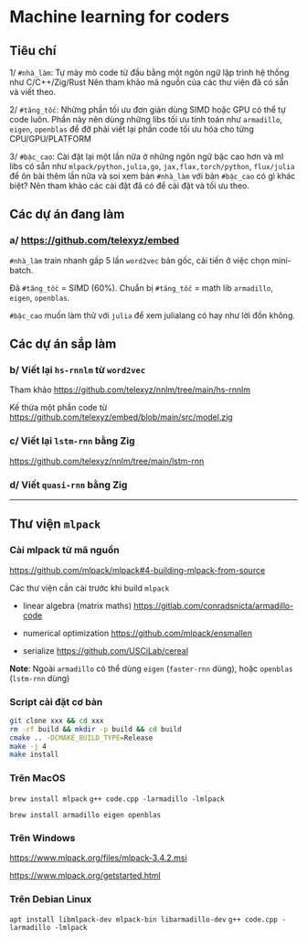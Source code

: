 # Machine learning for coders

## Tiêu chí

1/ `#nhà_làm`: Tự mày mò code từ đầu bằng một ngôn ngữ lập trình hệ thống như C/C++/Zig/Rust
   Nên tham khảo mã nguồn của các thư viện đã có sẵn và viết theo.

2/ `#tăng_tốc`: Những phần tối ưu đơn giản dùng SIMD hoặc GPU có thể tự code luôn.
   Phần này nên dùng những libs tối ưu tính toán như `armadillo`, `eigen`, `openblas` để đỡ phải viết lại phần code tối ưu hóa cho từng CPU/GPU/PLATFORM

3/ `#bậc_cao`: Cài đặt lại một lần nữa ở những ngôn ngữ bậc cao hơn và ml libs có sẵn như `mlpack/python,julia,go`, `jax,flax,torch/python`, `flux/julia` để ôn bài thêm lần nữa và soi xem bản `#nhà_làm` với bản `#bậc_cao` có gì khác biệt?
   Nên tham khảo các cài đặt đã có để cài đặt và tối ưu theo.

## Các dự án đang làm

### a/ https://github.com/telexyz/embed

`#nhà_làm` train nhanh gấp 5 lần `word2vec` bản gốc, cải tiến ở việc chọn mini-batch.

Đã `#tăng_tốc` = SIMD (60%).
Chuẩn bị `#tăng_tốc` = math lib `armadillo`, `eigen`, `openblas`.

`#bậc_cao` muốn làm thử với `julia` để xem julialang có hay như lời đồn không.


## Các dự án sắp làm

### b/ Viết lại `hs-rnnlm` từ `word2vec`

Tham khảo https://github.com/telexyz/nnlm/tree/main/hs-rnnlm

Kế thừa một phần code từ https://github.com/telexyz/embed/blob/main/src/model.zig


### c/ Viết lại `lstm-rnn` bằng Zig
https://github.com/telexyz/nnlm/tree/main/lstm-rnn


### d/ Viết `quasi-rnn` bằng Zig


- - -


## Thư viện `mlpack`

### Cài mlpack từ mã nguồn

https://github.com/mlpack/mlpack#4-building-mlpack-from-source

Các thư viện cần cài trước khi build `mlpack`

* linear algebra (matrix maths)
  https://gitlab.com/conradsnicta/armadillo-code

* numerical optimization
  https://github.com/mlpack/ensmallen

* serialize
  https://github.com/USCiLab/cereal


__Note__: Ngoài `armadillo` có thể dùng `eigen` (`faster-rnn` dùng), hoặc `openblas` (`lstm-rnn` dùng)

### Script cài đặt cơ bản
```sh
git clone xxx && cd xxx
rm -rf build && mkdir -p build && cd build
cmake .. -DCMAKE_BUILD_TYPE=Release
make -j 4
make install
```

### Trên MacOS

`brew install mlpack`
`g++ code.cpp -larmadillo -lmlpack`


`brew install armadillo eigen openblas`

### Trên Windows

https://www.mlpack.org/files/mlpack-3.4.2.msi

https://www.mlpack.org/getstarted.html

### Trên Debian Linux

`apt install libmlpack-dev mlpack-bin libarmadillo-dev`
`g++ code.cpp -larmadillo -lmlpack`
